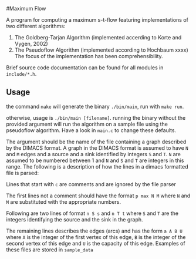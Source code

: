 
#Maximum Flow

A program for computing a maximum s-t-flow featuring implementations of two
different algorithms:
1. The Goldberg-Tarjan Algorithm (implemented accerding to Korte and Vygen,
   2002)
2. The Pseudoflow Algorithm (implemented according to Hochbaum xxxx)
The focus of the implementation has been comprehensibility.

Brief source code documentation can be found for all modules in `include/*.h`.

## Usage

the command `make` will generate the binary `./bin/main`, run with `make run`.

otherwise, usage is `./bin/main [filename]`.
running the binary without the provided argument will run the algorithm on a
sample file using the pseudoflow algorithm. Have a look in `main.c` to change 
these defaults.

The argument should be the name of the file containing a graph described by the
DIMACS format. A graph in the DIMACS format is assumed to have `N` and `M` edges
and a source and a sink identified by integers `S` and `T`. `N` are assumed to
be numbered between 1 and `N` and `S` and `T` are integers in this range.
The following is a description of how the lines in a dimacs formatted file is
parsed:

Lines that start with `c` are comments and are ignored by the file parser

The first lines not a comment should have the format `p max N M`
where `N` and `M` are substituted with the appropriate numbers.

Following are two lines of format `n S s` and `n T t` where
`S` and `T` are the integers identifying the source and
the sink in the graph.

The remaining lines describes the edges (arcs) and has the form `a A B U` where
`A` is the integer of the first vertex of this edge, `B` is the integer of the
second vertex of this edge and `U` is the capacity of this edge. Examples of
these files are stored in `sample_data`

